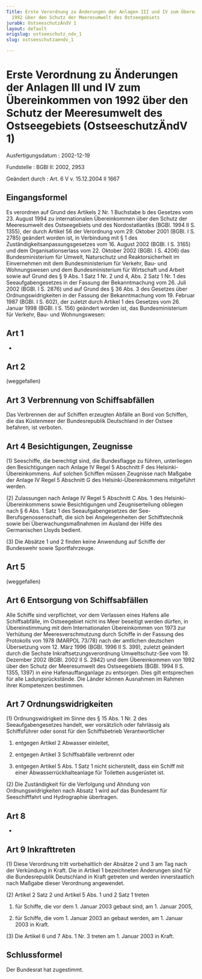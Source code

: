 ```yaml
---
Title: Erste Verordnung zu Änderungen der Anlagen III und IV zum Übereinkommen von
  1992 über den Schutz der Meeresumwelt des Ostseegebiets
jurabk: OstseeschutzÄndV 1
layout: default
origslug: ostseeschutz_ndv_1
slug: ostseeschutzaendv_1

---
```


# Erste Verordnung zu Änderungen der Anlagen III und IV zum Übereinkommen von 1992 über den Schutz der Meeresumwelt des Ostseegebiets (OstseeschutzÄndV 1)

Ausfertigungsdatum
:   2002-12-19

Fundstelle
:   BGBl II: 2002, 2953

Geändert durch
:   Art. 6 V v. 15.12.2004 II 1667


## Eingangsformel

Es verordnen
auf Grund des Artikels 2 Nr. 1 Buchstabe b des Gesetzes vom 23. August
1994 zu internationalen Übereinkommen über den Schutz der Meeresumwelt
des Ostseegebiets und des Nordostatlantiks (BGBl. 1994 II S. 1355),
der durch Artikel 56 der Verordnung vom 29. Oktober 2001 (BGBl. I S.
2785) geändert worden ist, in Verbindung mit § 1 des
Zuständigkeitsanpassungsgesetzes vom 16. August 2002 (BGBl. I S. 3165)
und dem Organisationserlass vom 22. Oktober 2002 (BGBl. I S. 4206) das
Bundesministerium für Umwelt, Naturschutz und Reaktorsicherheit im
Einvernehmen mit dem Bundesministerium für Verkehr, Bau- und
Wohnungswesen und dem Bundesministerium für Wirtschaft und Arbeit
sowie
auf Grund des § 9 Abs. 1 Satz 1 Nr. 2 und 4, Abs. 2 Satz 1 Nr. 1 des
Seeaufgabengesetzes in der Fassung der Bekanntmachung vom 26. Juli
2002 (BGBl. I S. 2876) und auf Grund des § 36 Abs. 3 des Gesetzes über
Ordnungswidrigkeiten in der Fassung der Bekanntmachung vom 19. Februar
1987 (BGBl. I S. 602), der zuletzt durch Artikel 1 des Gesetzes vom
26\. Januar 1998 (BGBl. I S. 156) geändert worden ist, das
Bundesministerium für Verkehr, Bau- und Wohnungswesen:


## Art 1

-


## Art 2

(weggefallen)


## Art 3 Verbrennung von Schiffsabfällen

Das Verbrennen der auf Schiffen erzeugten Abfälle an Bord von
Schiffen, die das Küstenmeer der Bundesrepublik Deutschland in der
Ostsee befahren, ist verboten.


## Art 4 Besichtigungen, Zeugnisse

(1) Seeschiffe, die berechtigt sind, die Bundesflagge zu führen,
unterliegen den Besichtigungen nach Anlage IV Regel 5 Abschnitt F des
Helsinki-Übereinkommens. Auf solchen Schiffen müssen Zeugnisse nach
Maßgabe der Anlage IV Regel 5 Abschnitt G des Helsinki-Übereinkommens
mitgeführt werden.

(2) Zulassungen nach Anlage IV Regel 5 Abschnitt C Abs. 1 des
Helsinki-Übereinkommens sowie Besichtigungen und Zeugniserteilung
obliegen nach § 6 Abs. 1 Satz 1 des Seeaufgabengesetzes der See-
Berufsgenossenschaft, die sich bei Angelegenheiten der Schiffstechnik
sowie bei Überwachungsmaßnahmen im Ausland der Hilfe des Germanischen
Lloyds bedient.

(3) Die Absätze 1 und 2 finden keine Anwendung auf Schiffe der
Bundeswehr sowie Sportfahrzeuge.


## Art 5

(weggefallen)


## Art 6 Entsorgung von Schiffsabfällen

Alle Schiffe sind verpflichtet, vor dem Verlassen eines Hafens alle
Schiffsabfälle, im Ostseegebiet nicht ins Meer beseitigt werden
dürfen, in Übereinstimmung mit dem Internationalen Übereinkommen von
1973 zur Verhütung der Meeresverschmutzung durch Schiffe in der
Fassung des Protokolls von 1978 (MARPOL 73/78) nach der amtlichen
deutschen Übersetzung vom 12. März 1996 (BGBl. 1996 II S. 399),
zuletzt geändert durch die Sechste Inkraftsetzungsverordnung
Umweltschutz-See vom 19. Dezember 2002 (BGBl. 2002 II S. 2942) und dem
Übereinkommen von 1992 über den Schutz der Meeresumwelt des
Ostseegebiets (BGBl. 1994 II S. 1355, 1397) in eine Hafenauffanganlage
zu entsorgen. Dies gilt entsprechen für alle Ladungsrückstände. Die
Länder können Ausnahmen im Rahmen ihrer Kompetenzen bestimmen.


## Art 7 Ordnungswidrigkeiten

(1) Ordnungswidrigkeit im Sinne des § 15 Abs. 1 Nr. 2 des
Seeaufgabengesetzes handelt, wer vorsätzlich oder fahrlässig als
Schiffsführer oder sonst für den Schiffsbetrieb Verantwortlicher

1.  entgegen Artikel 2 Abwasser einleitet,


2.  entgegen Artikel 3 Schiffsabfälle verbrennt oder


3.  entgegen Artikel 5 Abs. 1 Satz 1 nicht sicherstellt, dass ein Schiff
    mit einer Abwasserrückhalteanlage für Toiletten ausgerüstet ist.




(2) Die Zuständigkeit für die Verfolgung und Ahndung von
Ordnungswidrigkeiten nach Absatz 1 wird auf das Bundesamt für
Seeschifffahrt und Hydrographie übertragen.


## Art 8

-


## Art 9 Inkrafttreten

(1) Diese Verordnung tritt vorbehaltlich der Absätze 2 und 3 am Tag
nach der Verkündung in Kraft. Die in Artikel 1 bezeichneten Änderungen
sind für die Bundesrepublik Deutschland in Kraft getreten und werden
innerstaatlich nach Maßgabe dieser Verordnung angewendet.

(2) Artikel 2 Satz 2 und Artikel 5 Abs. 1 und 2 Satz 1 treten

1.  für Schiffe, die vor dem 1. Januar 2003 gebaut sind, am 1. Januar
    2005,


2.  für Schiffe, die vom 1. Januar 2003 an gebaut werden, am 1. Januar
    2003 in Kraft.




(3) Die Artikel 6 und 7 Abs. 1 Nr. 3 treten am 1. Januar 2003 in
Kraft.


## Schlussformel

Der Bundesrat hat zugestimmt.

